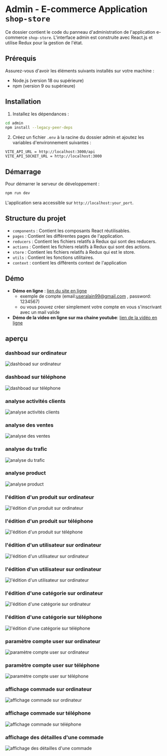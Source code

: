 # Admin - E-commerce Application `shop-store`

Ce dossier contient le code du panneau d'administration de l'application e-commerce `shop-store`. L'interface admin est construite avec React.js et utilise Redux pour la gestion de l'état.

## Prérequis

Assurez-vous d'avoir les éléments suivants installés sur votre machine :
- Node.js (version 18 ou supérieure)
- npm (version 9 ou supérieure)

## Installation

1. Installez les dépendances :

```bash
cd admin
npm install --legacy-peer-deps
```

2. Créez un fichier `.env` à la racine du dossier admin et ajoutez les variables d'environnement suivantes :

```env
VITE_API_URL = http://localhost:3000/api
VITE_API_SOCKET_URL = http://localhost:3000
```

## Démarrage

Pour démarrer le serveur de développement :

```bash
npm run dev
```

L'application sera accessible sur `http://localhost:your_port`.

## Structure du projet

- `components` : Contient les composants React réutilisables.
- `pages` : Contient les différentes pages de l'application.
- `reducers` : Contient les fichiers relatifs à Redux qui sont des reducers.
- `actions` : Contient les fichiers relatifs à Redux qui sont des actions.
- `store` : Contient les fichiers relatifs à Redux qui est le store.
- `utils` : Contient les fonctions utilitaires.
- `context` : contient les différents context de l'application

## Démo

- **Démo en ligne** : [lien du site en ligne](https://shop-store-one.vercel.app/)
    - exemple de compte (email:useralain99@gmail.com , password: 1234567)
    - ou vous pouvez créer simplement votre compte en vous s'inscrivant avec un mail valide
- **Démo de la video en ligne sur ma chaine youtube**: [lien de la vidéo en ligne]()


## aperçu

### dashboad sur ordinateur

![dashboad sur ordinateur](./demo_image_admin/ordi_image/ordi_dashboad.png)

### dashboad sur téléphone

![dashboad sur téléphone](./demo_image_admin/phone_image/phone_dashboad.png)

### analyse activités clients

![analyse activités clients](./demo_image_admin/ordi_image/analyse_activ_client.png)

### analyse des ventes

![analyse des ventes](./demo_image_admin/ordi_image/analyse_ventes.png)

### analyse du trafic

![analyse du trafic](./demo_image_admin/ordi_image/analyse_trafic.png)

### analyse product

![analyse product](./demo_image_admin/ordi_image/analyse_product.png)

### l'édition d'un produit sur ordinateur

![l'édition d'un produit sur ordinateur](./demo_image_admin/ordi_image/ordi_add_product.png)

### l'édition d'un produit sur téléphone

![l'édition d'un produit sur téléphone](./demo_image_admin/phone_image/phone_add_product.png)

### l'édition d'un utilisateur sur ordinateur

![l'édition d'un utilisateur sur ordinateur](./demo_image_admin/ordi_image/ordi_edit_user.png)

### l'édition d'un utilisateur sur ordinateur

![l'édition d'un utilisateur sur ordinateur](./demo_image_admin/phone_image/phone_edite_user.png)

### l'édition d'une catégorie sur ordinateur

![l'édition d'une catégorie sur ordinateur](./demo_image_admin/ordi_image/ordi_edit_cat.png)

### l'édition d'une catégorie sur téléphone

![l'édition d'une catégorie sur téléphone](./demo_image_admin/phone_image/phone_edit_cat.png)


### paramètre compte user sur ordinateur

![paramètre compte user sur ordinateur](./demo_image_admin/ordi_image/ordi_parameter.png)

### paramètre compte user sur téléphone

![paramètre compte user sur téléphone](./demo_image_admin/phone_image/phone_parameter.png)

### affichage commade sur ordinateur

![affichage commade sur ordinateur](./demo_image_admin/ordi_image/ordi_commande.png)

### affichage commade sur téléphone

![affichage commade sur téléphone](./demo_image_admin/phone_image/phone_commande.png)

### affichage des détailles d'une commade 

![affichage des détailles d'une commade](./demo_image_admin/ordi_image/ordi_detail_commande.png)